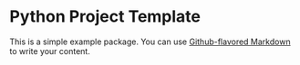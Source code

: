 # Python Project Template

This is a simple example package. You can use
[Github-flavored Markdown](https://guides.github.com/features/mastering-markdown/)
to write your content.
